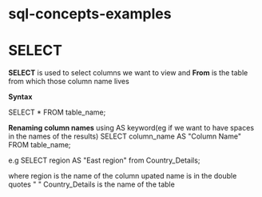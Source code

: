 # sql-concepts-examples

# SELECT

**SELECT** is used to select columns we want to view and **From** is the table from which those column name lives

**Syntax**

SELECT * FROM table_name;

**Renaming column names** using AS keyword(eg if we want to have spaces in the names of the results)
SELECT column_name AS "Column Name"
  FROM table_name;

  e.g SELECT region AS "East region" from Country_Details;

  where 
  region is the name of the column
  upated name is in the double quotes " "
  Country_Details is the name of the table
  
